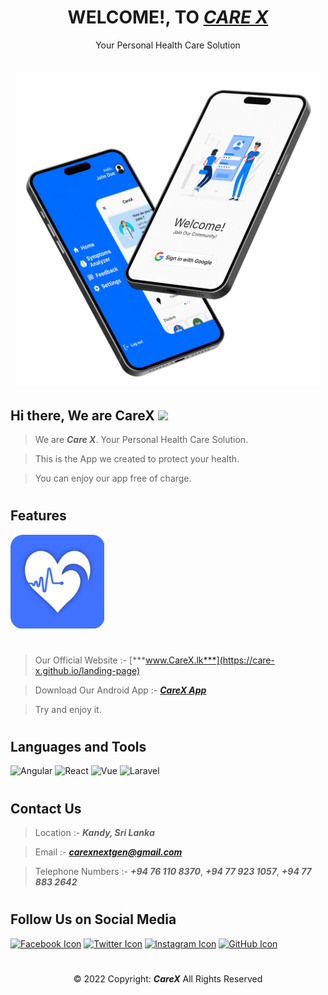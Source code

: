 # <div align="center">WELCOME!, TO <a href="https://care-x.github.io/landing-page" title="CareX">***CARE X***</a></div>
<div align="center">Your Personal Health Care Solution</div>

#
<div align="center"><img src="welcome-page.png" height="500px" title="Welcome!, to CareX"></div>

## Hi there, We are CareX <img src="https://raw.githubusercontent.com/MartinHeinz/MartinHeinz/master/wave.gif" height="40px">

> We are <b><i>Care X</i></b>. Your Personal Health Care Solution.

> This is the App we created to protect your health.

> You can enjoy our app free of charge.

#
## Features

<img src="care-x_logo.png" height="150px" title="Our Logo">

#
> Our Official Website :- <span title="Visit our official website here">[***www.CareX.lk***](https://care-x.github.io/landing-page)</span>

> Download Our Android App :- <span title="Download our Android App here">[***CareX App***](https://github.com/Care-X/carex/releases/download/v1.0.16/app-release.apk)</span>

> Try and enjoy it.

#
## Languages and Tools

<img src="https://img.icons8.com/color/40/angularjs.png" alt="Angular" title="Angular"> <img src="https://img.icons8.com/plasticine/40/react.png" alt="React" title="React"> <img src="https://img.icons8.com/color/40/vue-js.png" alt="Vue" title="Vue"> <img src="https://upload.wikimedia.org/wikipedia/commons/thumb/9/9a/Laravel.svg/35px-Laravel.svg.png" alt="Laravel" title="Laravel">


#
## Contact Us

> Location :- <b><i>Kandy, Sri Lanka</i></b>

> Email :- [<b><i>carexnextgen@gmail.com</i></b>](mailto:carexnextgen@gmail.com)

> Telephone Numbers :- <b><i>+94 76 110 8370</b></i>, <b><i>+94 77 923 1057</b></i>, <b><i>+94 77 883 2642</b></i>

#
## Follow Us on Social Media

<a href="https://www.facebook.com/people/CareX/100087295841494"><img src="https://img.icons8.com/fluency/40/facebook-new.png" alt="Facebook Icon"/></a> <a href="https://twitter.com/CareX2022"><img src="https://img.icons8.com/color/40/000000/twitter-circled--v1.png" alt="Twitter Icon"/></a> <a href="https://www.instagram.com/carexnextgen/?igshid=YmMyMTA2M2Y%3D"><img src="https://img.icons8.com/color/40/000000/instagram-new.png" alt="Instagram Icon"/></a> <a href="https://github.com/Care-X"><img src="https://img.icons8.com/fluency/40/000000/github.png" alt="GitHub Icon"/></a>


#
<div align="center">© 2022 Copyright: <b><i>CareX</i></b> All Rights Reserved</div>
